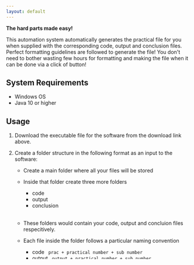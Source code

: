 ```yaml
---
layout: default
---
```

**The hard parts made easy!**

This automation system automatically generates the practical file for you when supplied with the corresponding code, output and conclusion files. Perfect formatting guidelines are followed to generate the file!
You don't need to bother wasting few hours for formatting and making the file when it can be done via a click of button!

## System Requirements

- Windows OS
- Java 10 or higher

## Usage

1. Download the executable file for the software from the download link above.

2. Create a folder structure in the following format as an input to the software:
   
   - Create a main folder where all your files will be stored
   
   - Inside that folder create three more folders
        - code
        - output
        - conclusion  
         <br>
    - These folders would contain your code, output and concluion files respecitively.
        
    - Each file inside the folder follows a particular naming convention
           
        - code ``` prac + practical number + sub number```
        - output ``` output + practical number + sub number```
        - conclusion ``` conclusion + practical number```    
           <br>
    - Check example below to understand it properly  
    <br>
3. Run the application and click on upload folder and from the folder picker select the main folder you created in above steps.  

4. If the folder structure would be correct the document file would be generated in the same folder, else it should give you an error - recheck the folder strcuture and try again.

<br>
``` 
NOTE:
Start adding the practical files from the 2nd practical, the 1st one is already done for you!
The practicals are given numbering continuously, i.e different sections dont have numberings starting again from one.
(After section 1 is completed, continue numbering from 11 in section to, so on upto 42...)

There should be no practical missing in between for automation to take place
(Say you want to generate file till 24th practical, then all the files from 2nd practical to 24th practical must be present, no practical number in between should be missing)
```

```
NOTE:
The ID number in the header would be mine, you will need to change it to yours manually (this is a known bug for this release)
```
<br>
> In rare cases if your antivirus detects the exe file as a virus (which is false-positive, ofcourse!)
>
> Download [this](http://client.kushan.tech/charusat/2018/docGenAutomation/builds/04092018/DocumentGenerationAutomation.jar) Jar file and make sure you have JRE version 10 or higher before running it.

## Example Folder Structure    

![FileTree](https://kushan02.github.io/-CHARUSAT-Document_Generation_Automation/assets/file-tree.png)

## Screenshots

Screenshots to be updated soon
